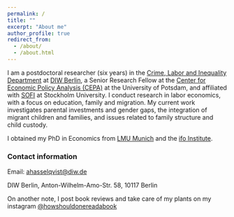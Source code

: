 ```yaml
---
permalink: /
title: ""
excerpt: "About me"
author_profile: true
redirect_from: 
  - /about/
  - /about.html
---
```


I am a postdoctoral researcher (six years) in the [Crime, Labor and Inequality Department](https://www.diw.de/en/diw_01.c.914985.en/crime__labor_and_inequality.html) at [DIW Berlin](https://www.diw.de/en), a Senior Research Fellow at the [Center for Economic Policy Analysis (CEPA)](https://www.uni-potsdam.de/de/cepa/about-cepa) at the University of Potsdam, and affiliated with [SOFI](https://www.su.se/swedish-institute-for-social-research/) at Stockholm University. I conduct research in labor economics, with a focus on education, family and migration. My current work investigates parental investments and gender gaps, the integration of migrant children and families, and issues related to family structure and child custody.

I obtained my PhD in Economics from [LMU Munich](https://www.en.econ.uni-muenchen.de/index.html) and the [ifo Institute](https://www.ifo.de/en). 


### Contact information

Email: ahasselqvist@diw.de

DIW Berlin, Anton-Wilhelm-Amo-Str. 58, 10117 Berlin




On another note, I post book reviews and take care of my plants on my instagram [@howshouldonereadabook](https://instagram.com/howshouldonereadabook?igshid=ZDdkNTZiNTM=) 


